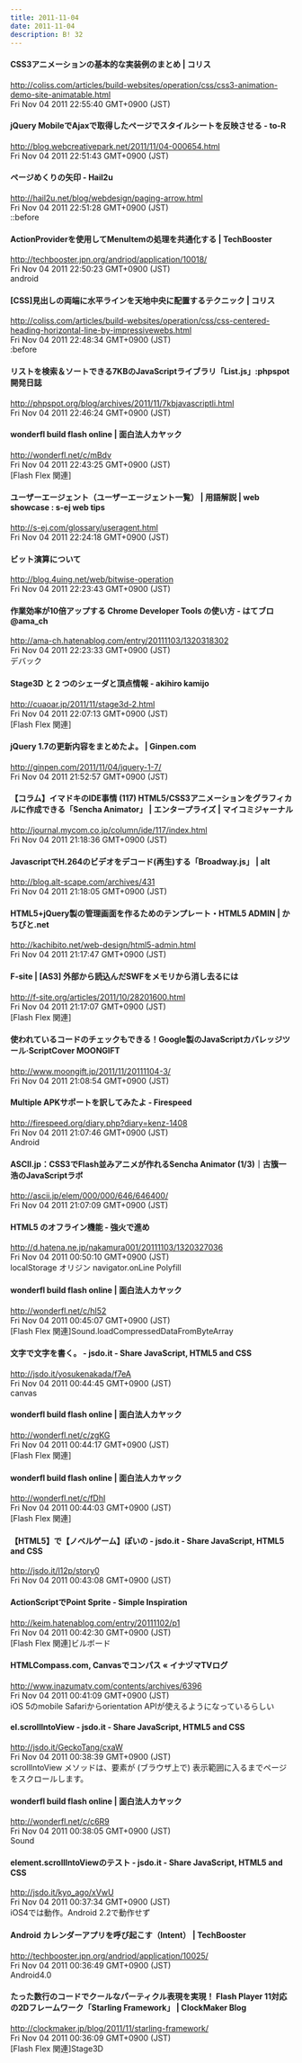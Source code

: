 ```yaml
---
title: 2011-11-04
date: 2011-11-04
description: B! 32
---
```


####   CSS3アニメーションの基本的な実装例のまとめ | コリス
http://coliss.com/articles/build-websites/operation/css/css3-animation-demo-site-animatable.html<br>
Fri Nov 04 2011 22:55:40 GMT+0900 (JST)<br>


#### jQuery MobileでAjaxで取得したページでスタイルシートを反映させる - to-R
http://blog.webcreativepark.net/2011/11/04-000654.html<br>
Fri Nov 04 2011 22:51:43 GMT+0900 (JST)<br>


#### ページめくりの矢印 - Hail2u
http://hail2u.net/blog/webdesign/paging-arrow.html<br>
Fri Nov 04 2011 22:51:28 GMT+0900 (JST)<br>
::before


#### ActionProviderを使用してMenuItemの処理を共通化する | TechBooster
http://techbooster.jpn.org/andriod/application/10018/<br>
Fri Nov 04 2011 22:50:23 GMT+0900 (JST)<br>
android


####   [CSS]見出しの両端に水平ラインを天地中央に配置するテクニック | コリス
http://coliss.com/articles/build-websites/operation/css/css-centered-heading-horizontal-line-by-impressivewebs.html<br>
Fri Nov 04 2011 22:48:34 GMT+0900 (JST)<br>
:before


#### リストを検索＆ソートできる7KBのJavaScriptライブラリ「List.js」:phpspot開発日誌
http://phpspot.org/blog/archives/2011/11/7kbjavascriptli.html<br>
Fri Nov 04 2011 22:46:24 GMT+0900 (JST)<br>


#### wonderfl build flash online | 面白法人カヤック
http://wonderfl.net/c/mBdv<br>
Fri Nov 04 2011 22:43:25 GMT+0900 (JST)<br>
[Flash Flex 関連]


#### ユーザーエージェント（ユーザーエージェント一覧） | 用語解説 | web showcase : s-ej web tips
http://s-ej.com/glossary/useragent.html<br>
Fri Nov 04 2011 22:24:18 GMT+0900 (JST)<br>


#### ビット演算について
http://blog.4uing.net/web/bitwise-operation<br>
Fri Nov 04 2011 22:23:43 GMT+0900 (JST)<br>


#### 作業効率が10倍アップする Chrome Developer Tools の使い方 - はてブロ@ama_ch
http://ama-ch.hatenablog.com/entry/20111103/1320318302<br>
Fri Nov 04 2011 22:23:33 GMT+0900 (JST)<br>
デバック


#### Stage3D と 2 つのシェーダと頂点情報 - akihiro kamijo
http://cuaoar.jp/2011/11/stage3d-2.html<br>
Fri Nov 04 2011 22:07:13 GMT+0900 (JST)<br>
[Flash Flex 関連]


#### jQuery 1.7の更新内容をまとめたよ。 | Ginpen.com
http://ginpen.com/2011/11/04/jquery-1-7/<br>
Fri Nov 04 2011 21:52:57 GMT+0900 (JST)<br>


#### 【コラム】イマドキのIDE事情 (117) HTML5/CSS3アニメーションをグラフィカルに作成できる「Sencha Animator」 | エンタープライズ | マイコミジャーナル
http://journal.mycom.co.jp/column/ide/117/index.html<br>
Fri Nov 04 2011 21:18:36 GMT+0900 (JST)<br>


#### JavascriptでH.264のビデオをデコード(再生)する「Broadway.js」 | alt
http://blog.alt-scape.com/archives/431<br>
Fri Nov 04 2011 21:18:05 GMT+0900 (JST)<br>


#### HTML5+jQuery製の管理画面を作るためのテンプレート・HTML5 ADMIN | かちびと.net
http://kachibito.net/web-design/html5-admin.html<br>
Fri Nov 04 2011 21:17:47 GMT+0900 (JST)<br>


#### F-site | [AS3] 外部から読込んだSWFをメモリから消し去るには
http://f-site.org/articles/2011/10/28201600.html<br>
Fri Nov 04 2011 21:17:07 GMT+0900 (JST)<br>
[Flash Flex 関連]


#### 使われているコードのチェックもできる！Google製のJavaScriptカバレッジツール·ScriptCover MOONGIFT
http://www.moongift.jp/2011/11/20111104-3/<br>
Fri Nov 04 2011 21:08:54 GMT+0900 (JST)<br>


#### Multiple APKサポートを訳してみたよ -  Firespeed
http://firespeed.org/diary.php?diary=kenz-1408<br>
Fri Nov 04 2011 21:07:46 GMT+0900 (JST)<br>
Android


#### ASCII.jp：CSS3でFlash並みアニメが作れるSencha Animator (1/3)｜古籏一浩のJavaScriptラボ
http://ascii.jp/elem/000/000/646/646400/<br>
Fri Nov 04 2011 21:07:09 GMT+0900 (JST)<br>


#### HTML5 のオフライン機能 - 強火で進め
http://d.hatena.ne.jp/nakamura001/20111103/1320327036<br>
Fri Nov 04 2011 00:50:10 GMT+0900 (JST)<br>
localStorage オリジン navigator.onLine Polyfill


#### wonderfl build flash online | 面白法人カヤック
http://wonderfl.net/c/hI52<br>
Fri Nov 04 2011 00:45:07 GMT+0900 (JST)<br>
[Flash Flex 関連]Sound.loadCompressedDataFromByteArray


#### 文字で文字を書く。 - jsdo.it - Share JavaScript, HTML5 and CSS
http://jsdo.it/yosukenakada/f7eA<br>
Fri Nov 04 2011 00:44:45 GMT+0900 (JST)<br>
canvas


#### wonderfl build flash online | 面白法人カヤック
http://wonderfl.net/c/zgKG<br>
Fri Nov 04 2011 00:44:17 GMT+0900 (JST)<br>
[Flash Flex 関連]


#### wonderfl build flash online | 面白法人カヤック
http://wonderfl.net/c/fDhI<br>
Fri Nov 04 2011 00:44:03 GMT+0900 (JST)<br>
[Flash Flex 関連]


#### 【HTML5】で【ノベルゲーム】ぽいの - jsdo.it - Share JavaScript, HTML5 and CSS
http://jsdo.it/l12p/story0<br>
Fri Nov 04 2011 00:43:08 GMT+0900 (JST)<br>


####  ActionScriptでPoint Sprite - Simple Inspiration
http://keim.hatenablog.com/entry/20111102/p1<br>
Fri Nov 04 2011 00:42:30 GMT+0900 (JST)<br>
[Flash Flex 関連]ビルボード


#### HTMLCompass.com, Canvasでコンパス « イナヅマTVログ
http://www.inazumatv.com/contents/archives/6396<br>
Fri Nov 04 2011 00:41:09 GMT+0900 (JST)<br>
iOS 5のmobile Safariからorientation APIが使えるようになっているらしい


#### el.scrollIntoView - jsdo.it - Share JavaScript, HTML5 and CSS
http://jsdo.it/GeckoTang/cxaW<br>
Fri Nov 04 2011 00:38:39 GMT+0900 (JST)<br>
scrollIntoView メソッドは、要素が (ブラウザ上で) 表示範囲に入るまでページをスクロールします。


#### wonderfl build flash online | 面白法人カヤック
http://wonderfl.net/c/c6R9<br>
Fri Nov 04 2011 00:38:05 GMT+0900 (JST)<br>
Sound


#### element.scrollIntoViewのテスト - jsdo.it - Share JavaScript, HTML5 and CSS
http://jsdo.it/kyo_ago/xVwU<br>
Fri Nov 04 2011 00:37:34 GMT+0900 (JST)<br>
iOS4では動作。Android 2.2で動作せず


#### Android カレンダーアプリを呼び起こす（Intent） | TechBooster
http://techbooster.jpn.org/andriod/application/10025/<br>
Fri Nov 04 2011 00:36:49 GMT+0900 (JST)<br>
Android4.0


####   たった数行のコードでクールなパーティクル表現を実現！ Flash Player 11対応の2Dフレームワーク「Starling Framework」 | ClockMaker Blog
http://clockmaker.jp/blog/2011/11/starling-framework/<br>
Fri Nov 04 2011 00:36:09 GMT+0900 (JST)<br>
[Flash Flex 関連]Stage3D


